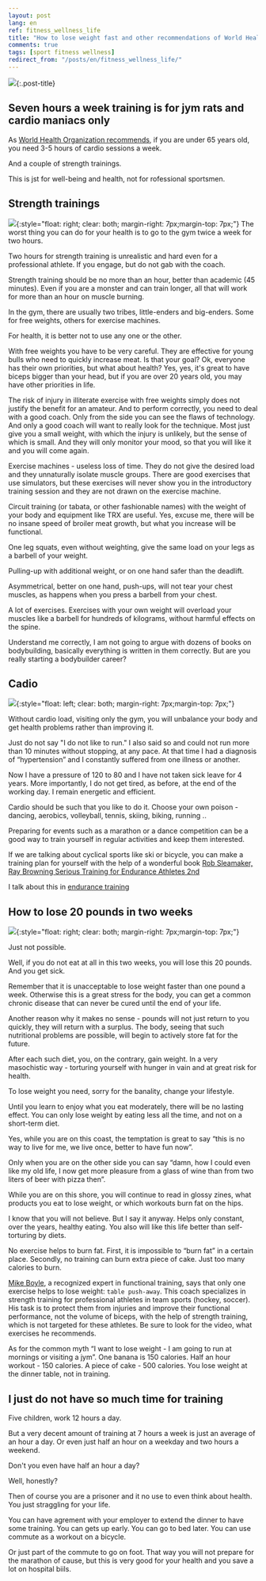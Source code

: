 ```yaml
---
layout: post
lang: en
ref: fitness_wellness_life
title: "How to lose weight fast and other recommendations of World Health Organization"
comments: true
tags: [sport fitness wellness]
redirect_from: "/posts/en/fitness_wellness_life/"
---
```

![](/images/who-logo.png){:.post-title}

<style type="text/css">
  h2 {
    content: "";
    clear: both;
  }
</style>

## Seven hours a week training is for jym rats and cardio maniacs only

As [World Health Organization recommends](https://apps.who.int/iris/bitstream/handle/10665/44399/9789241599979_eng.pdf?sequence=1&isAllowed=y), 
if you are under 65 years old, you need 3-5 hours of cardio sessions a week. 

And a couple of strength trainings.

This is jst for well-being and health, not for rofessional sportsmen.

## Strength trainings

![](/images/Image00001.png){:style="float: right; clear: both; margin-right: 7px;margin-top: 7px;"}
The worst thing you can do for your health is to go to the gym twice a week 
for two hours.

Two hours for strength training is unrealistic and hard even for a 
professional athlete. 
If you engage, but do not gab with the coach.

Strength training should be no more than an hour, better than academic 
(45 minutes).
 Even if you are a monster and can train longer, all that will work for more 
 than an hour on muscle burning.

In the gym, there are usually two tribes, little-enders and big-enders. 
Some for free weights, others for exercise machines.

For health, it is better not to use any one or the other.

With free weights you have to be very careful. 
They are effective for young bulls who need to quickly increase meat. 
Is that your goal? Ok, everyone has their own priorities, but what about health? 
Yes, yes, it's great to have biceps bigger than your head, but if you are 
over 20 years old, you may have other priorities in life.

The risk of injury in illiterate exercise with free weights simply does not 
justify the benefit for an amateur. 
And to perform correctly, you need to deal with a good coach. 
Only from the side you can see the flaws of technology. 
And only a good coach will want to really look for the technique. 
Most just give you a small weight, with which the injury is unlikely, 
but the sense of which is small.
And they will only monitor your mood, so that you will like it and you will 
come again.

Exercise machines - useless loss of time. 
They do not give the desired load and they unnaturally isolate muscle groups. 
There are good exercises that use simulators, but these exercises will 
never show you in the introductory training session and they are not drawn 
on the exercise machine.

Circuit training (or tabata, or other fashionable names) with the weight of 
your body and equipment like TRX are useful. 
Yes, excuse me, there will be no insane speed of broiler meat growth, 
but what you increase will be functional.

One leg squats, even without weighting, give the same load on your legs as a 
barbell of your weight.

Pulling-up with additional weight, or on one hand safer than the deadlift.

Asymmetrical, better on one hand, push-ups, will not tear your chest muscles, 
as happens when you press a barbell from your chest.

A lot of exercises. 
Exercises with your own weight will overload your muscles like a barbell for 
hundreds of kilograms, without harmful effects on the spine.

Understand me correctly, I am not going to argue with dozens of books 
on bodybuilding, basically everything is written in them correctly. 
But are you really starting a bodybuilder career?

## Cadio
![](/images/Image00002.png){:style="float: left; clear: both; margin-right: 7px;margin-top: 7px;"}

Without cardio load, visiting only the gym, you will unbalance your body 
and get health problems rather than improving it.

Just do not say "I do not like to run." 
I also said so and could not run more than 10 minutes without stopping, 
at any pace. 
At that time I had a diagnosis of “hypertension” and I constantly suffered 
from one illness or another.

Now I have a pressure of 120 to 80 and I have not taken sick leave for 4 years. 
More importantly, I do not get tired, as before, at the end of the working day. 
I remain energetic and efficient.

Cardio should be such that you like to do it. 
Choose your own poison - dancing, aerobics, volleyball, tennis, skiing, 
biking, running ..

Preparing for events such as a marathon or a dance competition can be a 
good way to train yourself in regular activities and keep them interested.

If we are talking about cyclical sports like ski or bicycle, you can make a 
training plan for yourself with the help of a wonderful book
[Rob Sleamaker, Ray Browning Serious Training for Endurance Athletes 2nd](https://www.amazon.com/Serious-Training-Endurance-Athletes-2nd/dp/0873226445) 

I talk about this in [endurance training](/posts/en/serious_training_endurance_athlets_rob_sleamaker_ray_browning.html) 

## How to lose 20 pounds in two weeks

![](/images/Image00003.png){:style="float: right; clear: both; margin-right: 7px;margin-top: 7px;"}

Just not possible.

Well, if you do not eat at all in this two weeks, you will lose this 20 pounds. 
And you get sick.

Remember that it is unacceptable to lose weight faster than one pound a week. 
Otherwise this is a great stress for the body, you can get a common chronic 
disease that can never be cured until the end of your life. 

Another reason why it makes no sense - pounds will not just return to you 
quickly, they will return with a surplus. 
The body, seeing that such nutritional problems are possible, will begin to 
actively store fat for the future.

After each such diet, you, on the contrary, gain weight. 
In a very masochistic way - torturing yourself with hunger in vain and at 
great risk for health.

To lose weight you need, sorry for the banality, change your lifestyle.

Until you learn to enjoy what you eat moderately, there will be no lasting 
effect. 
You can only lose weight by eating less all the time, and not on a 
short-term diet.

Yes, while you are on this coast, the temptation is great to say 
“this is no way to live for me, we live once, better to have fun now”.

Only when you are on the other side you can say “damn, how I could even 
like my old life, I now get more pleasure from a glass of wine than from two 
liters of beer with pizza then”.

While you are on this shore, you will continue to read in glossy zines, 
what products you eat to lose weight, or which workouts burn fat on the hips.

I know that you will not believe. But I say it anyway. 
Helps only constant, over the years, healthy eating. 
You also will like this life better than self-torturing by diets.

No exercise helps to burn fat. First, it is impossible to “burn fat” 
in a certain place. 
Secondly, no training can burn extra piece of cake.
Just too many calories to burn. 

[Mike Boyle](http://www.bodybyboyle.com/), a recognized expert in functional 
training, says that only one exercise helps to lose weight: `table push-away`. 
This coach specializes in strength training for professional athletes in team 
sports (hockey, soccer). 
His task is to protect them from injuries and improve their functional 
performance, not the volume of biceps, with the help of strength training, 
which is not targeted for these athletes. 
Be sure to look for the video, what exercises he recommends.

As for the common myth “I want to lose weight - I am going to run at mornings
or visiting a jym”. 
One banana is 150 calories. Half an hour workout - 150 calories. 
A piece of cake - 500 calories. 
You lose weight at the dinner table, not in training.

## I just do not have so much time for training

Five children, work 12 hours a day.

But a very decent amount of training at 7 hours a week is just an average 
of an hour a day. 
Or even just half an hour on a weekday and two hours a weekend.

Don't you even have half an hour a day? 

Well, honestly? 

Then of course you are a prisoner and it no use to even think about health.
You just straggling for your life.

You can have agrement with your employer to extend the dinner to have some 
training. 
You can gets up early. You can go to bed later. 
You can use commute as a workout on a bicycle.
 
Or just part of the commute to go on foot. That way you will not prepare 
for the marathon of cause, but this is very good for your health and you save 
a lot on hospital biils.
